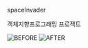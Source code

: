 spaceInvader

 객체지향프로그래밍
 프로젝트
 
 ![BEFORE](C:/Users/USER/Desktop/before.png)
 ![AFTER](C:\Users\USER\Desktop\after.png)
 
 
